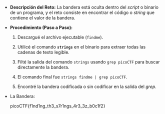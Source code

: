 - **Descripción del Reto:** La bandera está oculta dentro del _script_ o binario de un programa, y el reto consiste en encontrar el código o _string_ que contiene el valor de la bandera.
    
- **Procedimiento (Paso a Paso):**
    
    1. Descargué el archivo ejecutable (`findme`).
        
    2. Utilicé el comando **`strings`** en el binario para extraer todas las cadenas de texto legible.
        
    3. Filté la salida del comando `strings` usando `grep picoCTF` para buscar directamente la bandera.
        
    4. El comando final fue `strings findme | grep picoCTF`.
        
    5. Encontré la bandera codificada o sin codificar en la salida del _grep_.
        
- La Bandera:
    
    picoCTF{f1nd1ng_th3_s7r1ngs_4r3_3z_b0c1f2}